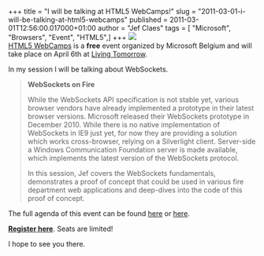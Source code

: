 +++
title = "I will be talking at HTML5 WebCamps!"
slug = "2011-03-01-i-will-be-talking-at-html5-webcamps"
published = 2011-03-01T12:56:00.017000+01:00
author = "Jef Claes"
tags = [ "Microsoft", "Browsers", "Event", "HTML5",]
+++
[![](../images/thumbnails/2011-03-01-i-will-be-talking-at-html5-webcamps-HTML5WebCamps.PNG)](../images/2011-03-01-i-will-be-talking-at-html5-webcamps-HTML5WebCamps.PNG)  
[HTML5 WebCamps](http://msdn.microsoft.com/nl-be/gg637927) is a **free**
event organized by Microsoft Belgium and will take place on April 6th at
[Living Tomorrow](http://www.livingtomorrow.be/).  
  
In my session I will be talking about WebSockets.  

> **WebSockets on Fire**  
>   
> While the WebSockets API specification is not stable yet, various
> browser vendors have already implemented a prototype in their latest
> browser versions. Microsoft released their WebSockets prototype in
> December 2010. While there is no native implementation of WebSockets
> in IE9 just yet, for now they are providing a solution which works
> cross-browser, relying on a Silverlight client. Server-side a Windows
> Communication Foundation server is made available, which implements
> the latest version of the WebSockets protocol.  
>   
> In this session, Jef covers the WebSockets fundamentals, demonstrates
> a proof of concept that could be used in various fire department web
> applications and deep-dives into the code of this proof of concept.

  
The full agenda of this event can be found
[here](http://blogs.msdn.com/b/katriend/archive/2011/03/01/html5-web-camp-belgium-on-6-april-2011-free-registration-open-now.aspx)
or [here](http://msdn.microsoft.com/nl-be/gg637927).  
  
**[Register here](http://www.beautyoftheweb.be/webcamp/)**. Seats are
limited!  
  
I hope to see you there.
